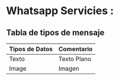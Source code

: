 # Whatsapp Servicies :

## Tabla de tipos de mensaje

| Tipos de Datos | Comentario  |
|----------------|-------------|
| Texto          | Texto Plano |
| Image          | Imagen      |


